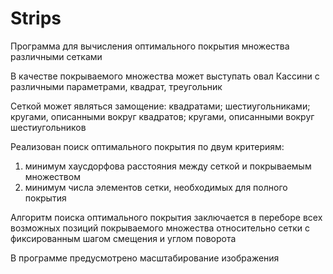 # Strips

Программа для вычисления оптимального покрытия множества различными сетками

В качестве покрываемого множества может выступать овал Кассини с различными параметрами, квадрат, треугольник

Сеткой может являться замощение: квадратами; шестиугольниками; кругами, описанными вокруг квадратов; кругами, описанными вокруг шестиугольников

Реализован поиск оптимального покрытия по двум критериям:
1. минимум хаусдорфова расстояния между сеткой и покрываемым множеством
2. минимум числа элементов сетки, необходимых для полного покрытия

Алгоритм поиска оптимального покрытия заключается в переборе всех возможных позиций покрываемого множества относительно сетки с фиксированным шагом смещения и углом поворота

В программе предусмотрено масштабирование изображения
